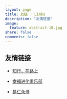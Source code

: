 ```yaml
---
layout: page
title: 友链 | Links
description: "友情链接"
image:
  feature: abstract-10.jpg
share: false
comments: false
---
```


## 友情链接

* [知行，在路上](http://blog.hiddenwangcc.com/)

* [幸福进化俱乐部](http://upwith.me)

* [易仁永澄](http://www.hiddenwangcc.com)